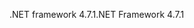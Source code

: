 <span data-ttu-id="955df-101">.NET framework 4.7.1</span><span class="sxs-lookup"><span data-stu-id="955df-101">.NET Framework 4.7.1</span></span>
